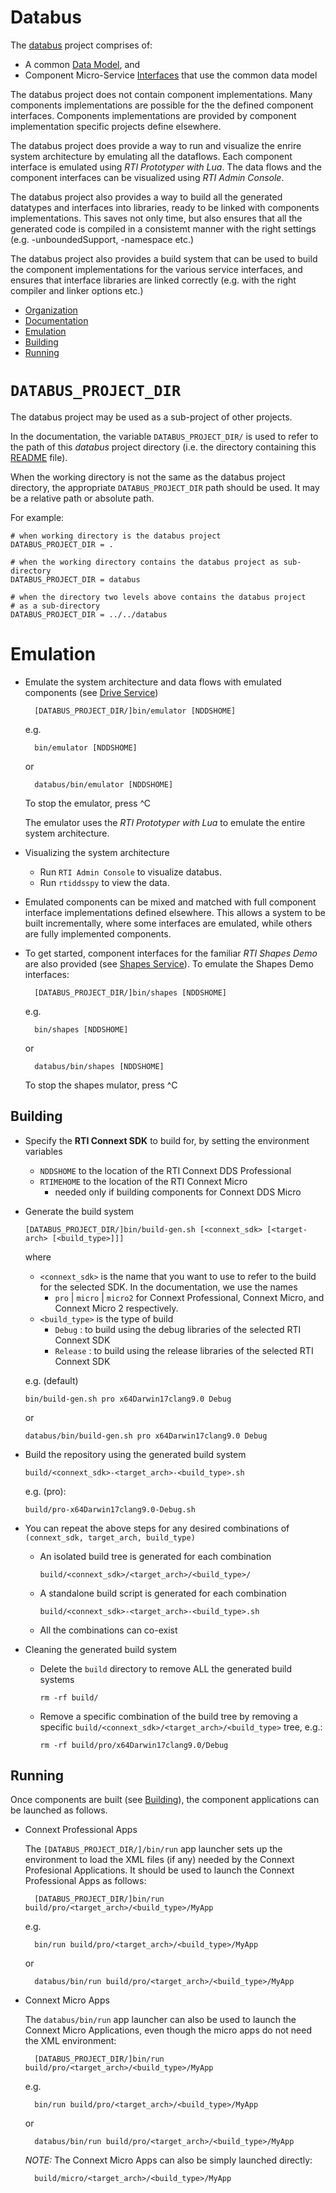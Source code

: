 # Databus

The [databus](doc/doma/Bus.md) project comprises of:

- A common [Data Model](doc/doma/DataModel.md), and
- Component Micro-Service [Interfaces](doc/doma/Interface.md)
  that use the common data model


The databus project does not contain component implementations.
Many components implementations are possible for the the defined
component interfaces. Components implementations are provided by
component implementation specific projects define elsewhere.

The databus project does provide a way to run and visualize the
enrire system architecture by emulating all the dataflows.
Each component interface is  emulated using  *RTI Prototyper with Lua*.
The data flows and the component interfaces can be visualized
using *RTI Admin Console*.

The databus project also provides a way to build all the generated datatypes
and interfaces into libraries, ready to be linked with components
implementations. This saves not only time, but also ensures that all the
generated code is compiled in a consistemt manner with the right settings
(e.g. -unboundedSupport, -namespace etc.)

The databus project also provides a build system that can be used to
build the component implementations for the various service interfaces, and
ensures that interface libraries are linked correctly (e.g. with the right
compiler and linker options etc.)


- [Organization](doc/doma/README.md)
- [Documentation](doc/README.md)
- [Emulation](#emulation)
- [Building](#building)
- [Running](#running)


# `DATABUS_PROJECT_DIR`

The databus project may be used as a sub-project of other projects.

In the documentation, the variable `DATABUS_PROJECT_DIR/` is used to refer
to the path of this *databus* project directory (i.e. the directory
containing this [README](./README.md) file).

When the working directory is not the same as the databus project directory,
the appropriate `DATABUS_PROJECT_DIR` path should be used. It may  be a
relative path or absolute path.

For example:

    # when working directory is the databus project
    DATABUS_PROJECT_DIR = .

    # when the working directory contains the databus project as sub-directory
    DATABUS_PROJECT_DIR = databus

    # when the directory two levels above contains the databus project 
    # as a sub-directory
    DATABUS_PROJECT_DIR = ../../databus


# Emulation

- Emulate the system architecture and data flows with emulated components
  (see [Drive Service](doc/Drive.md))

        [DATABUS_PROJECT_DIR/]bin/emulator [NDDSHOME]

  e.g.

        bin/emulator [NDDSHOME]
  or

        databus/bin/emulator [NDDSHOME]

  To stop the emulator, press ^C

  The emulator uses the *RTI Prototyper with Lua* to emulate the entire system
  architecture.

- Visualizing the system architecture
  - Run `RTI Admin Console` to visualize databus.
  - Run `rtiddsspy` to view the data.

- Emulated components can be mixed and matched with full component interface
  implementations defined elsewhere. This allows a system to be built
  incrementally, where some interfaces are emulated, while others are
  fully implemented components.

- To get started, component interfaces for the familiar *RTI Shapes Demo* are
  also provided (see [Shapes Service](doc/Shapes.md)). To emulate the Shapes
  Demo interfaces:

        [DATABUS_PROJECT_DIR/]bin/shapes [NDDSHOME]
  e.g.

        bin/shapes [NDDSHOME]
  or

        databus/bin/shapes [NDDSHOME]

  To stop the shapes mulator, press ^C



## Building

- Specify the **RTI Connext SDK** to build for, by setting the environment
  variables

  - `NDDSHOME` to the location of the RTI Connext DDS Professional
  - `RTIMEHOME` to the location of the RTI Connext Micro
     - needed only if building components for Connext DDS Micro

- Generate the build system

      [DATABUS_PROJECT_DIR/]bin/build-gen.sh [<connext_sdk> [<target-arch> [<build_type>]]]

  where 
  - `<connext_sdk>` is the name that you want to use to refer to the build 
     for the selected SDK.  In the documentation, we use the names
      - `pro` | `micro` | `micro2`
     for Connext Professional, Connext Micro, and Connext Micro 2 respectively.
  - `<build_type>` is the type of build
    - `Debug` : to build using the debug libraries of the selected RTI Connext SDK
    - `Release` : to build using the release libraries of the selected RTI Connext SDK 

  e.g. (default)

      bin/build-gen.sh pro x64Darwin17clang9.0 Debug
  or

      databus/bin/build-gen.sh pro x64Darwin17clang9.0 Debug

- Build the repository using the generated build system

      build/<connext_sdk>-<target_arch>-<build_type>.sh
        
  e.g. (pro):

      build/pro-x64Darwin17clang9.0-Debug.sh

- You can repeat the above steps for any desired combinations of 
  `(connext_sdk, target_arch, build_type)`

   - An isolated build tree is generated for each combination
         
         build/<connext_sdk>/<target_arch>/<build_type>/
   
   - A standalone build script is generated for each combination
         
         build/<connext_sdk>-<target_arch>-<build_type>.sh

   - All the combinations can co-exist 

- Cleaning the generated build system

   - Delete the `build` directory to remove ALL the generated build systems
      
         rm -rf build/

   - Remove a specific combination of the build tree by removing a specific 
     `build/<connext_sdk>/<target_arch>/<build_type>` tree, e.g.:

         rm -rf build/pro/x64Darwin17clang9.0/Debug

## Running

Once components are built (see [Building](#building)), the component
applications can be launched as follows.

- Connext Professional Apps

    The `[DATABUS_PROJECT_DIR/]/bin/run` app launcher sets up the environment
    to load the XML files (if any) needed by the Connext Profesional
    Applications. It should  be used to launch the Connext Professional Apps
    as follows:

        [DATABUS_PROJECT_DIR/]bin/run build/pro/<target_arch>/<build_type>/MyApp

    e.g.

        bin/run build/pro/<target_arch>/<build_type>/MyApp
    or

        databus/bin/run build/pro/<target_arch>/<build_type>/MyApp

- Connext Micro Apps

     The `databus/bin/run` app launcher can also be used to launch the Connext 
     Micro Applications, even though the micro apps do not need the XML 
     environment:

        [DATABUS_PROJECT_DIR/]bin/run build/pro/<target_arch>/<build_type>/MyApp

     e.g.

        bin/run build/pro/<target_arch>/<build_type>/MyApp
     or

        databus/bin/run build/pro/<target_arch>/<build_type>/MyApp


     *NOTE:* The Connext Micro Apps can also be simply launched directly:

        build/micro/<target_arch>/<build_type>/MyApp

